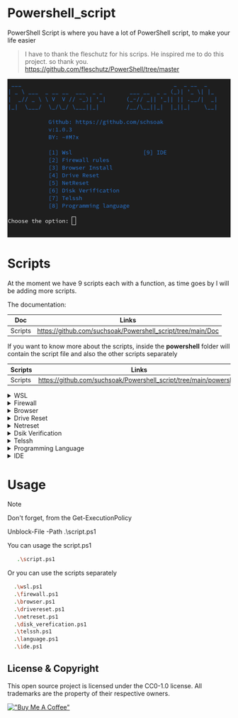 # Powershell_script

PowerShell Script is where you have a lot of PowerShell script, to make your life easier

> I have to thank the fleschutz for his scrips. He inspired me to do this project. so thank you.
>  https://github.com/fleschutz/PowerShell/tree/master

<p align="center">
  <img src="https://github.com/suchsoak/Powershell_script/blob/main/Doc/images/powershell_script.png" alt="powershell.png">
</p>

# Scripts

At the moment we have 9 scripts each with a function, as time goes by I will be adding more scripts. 

The documentation:

| Doc |  Links |
| ------ | ------ |
|  Scripts | https://github.com/suchsoak/Powershell_script/tree/main/Doc    

If you want to know more about the scripts, inside the **powershell** folder will contain the script file and also the other scripts separately

| Scripts |  Links |
| ------ | ------ |
|  Scripts | https://github.com/suchsoak/Powershell_script/tree/main/powershell    

<details>
 
<summary>WSL</summary>

# WSL

This script will install wsl 2 on windows plus ubuntu, debian and etc...

```sh
         ___            _          _  _ 
        |_ _| _ _   ___| |_  __ _ | || |
         | | | ' \ (_-/|  _|/ _` || || |
        |___||_||_|/__/ \__|\__/_||_||_|
       
    [*] 1. Ubuntu                [*] 2. Debian
    [*] 3. Kali Linux            [*] 4. Arch Linux
    [*] 5. Opensuse              [*] 6. Oracle 
    [*] 7. Everything            [*] 8. No install
```

The documentation:

| Doc |  Links |
| ------ | ------ |
|  WSL | https://github.com/suchsoak/Powershell_script/blob/main/Doc/wsl.md  

</details>

<details>
 
<summary>Firewall</summary>

# Firewall

The firewall will place rules in your windows firewall

```sh
 ___  ___                           _  _ 
| __||_ _| _ _  ___  _ __ __  __ _ | || |
| _|  | | | '_|/ -_) \ V  V // _` || || |
|_|  |___||_|  \___|  \_/\_/ \__/_||_||_|

    Github: https://github.com/schsoak
    BY: ~#M?x
```

The documentation:

| Doc |  Links |
| ------ | ------ |
|  FIrewall | https://github.com/suchsoak/Powershell_script/blob/main/Doc/Firewall.md 

</details>

<details>
 
<summary>Browser</summary>

# Browser

```sh
___                                  
| _ ) _ _  ___  _ __ __  ___ ___  _ _ 
| _ \| '_|/ _ \ \ V  V /(_-// -_)| '_|
|___/|_|  \___/  \_/\_/ /__/\___||_|  
Github: https://github.com/schsoak
BY: ~#M?x
```

This script will install browsers like firefox, brave and chrome on your windows

```sh
    ___            _          _  _ 
   |_ _| _ _   ___| |_  __ _ | || |
    | | | ' \ (_-/|  _|/ _` || || |
   |___||_||_|/__/ \__|\__/_||_||_|  

    [*] 1. Brave   [*] 2. Firefox   [*] 5. All
    [*] 3. Chrome  [*] 4. Opera GX

```
The documentation:

| Doc |  Links |
| ------ | ------ |
|  Browser | https://github.com/suchsoak/Powershell_script/blob/main/Doc/Browser.md 

</details>

<details>
 
<summary>Drive Reset</summary>

# Drive Reset

```sh
 ___        _                      ___                _   
|   \  _ _ (_)__ __ ___  ___      | _ \ ___  ___ ___ | |_ 
| |) || '_|| |\ V // -_)(_-/      |   // -_)(_-// -_)|  _|
|___/ |_|  |_| \_/ \___|/__/      |_|_\\___|/__/\___| \__|
Github: https://github.com/schsoak
BY: ~#M?x

```

The drive reset will reset the computer's drives and also do a scan with the dism

The documentation:

| Doc |  Links |
| ------ | ------ |
|  Drive Reset | https://github.com/suchsoak/Powershell_script/blob/main/Doc/drivereset.md

</details>


<details>
 
<summary>Netreset</summary>

# Netreset

```sh
 _  _       _                       _   
| \| | ___ | |_  _ _  ___  ___ ___ | |_ 
| .  |/ -_)|  _|| '_|/ -_)(_-// -_)|  _|
|_|\_|\___| \__||_|  \___|/__/\___| \__|

Github: https://github.com/schsoak
BY: ~#M?x   

```

The script will reset TCP ports and other system network settings

The Documentation

| Doc |  Links |
| ------ | ------ |
|  Netreset |   https://github.com/suchsoak/Powershell_script/blob/main/Doc/netreset.md


</details>

<details>
 
<summary>Dsik Verification</summary>

# Disk Verification

Disk verification will scan for corrupted files such as the **sfc /scannow** command

```sh
___   _      _                         _   __  _            _    _            
|   \ (_) ___| |__      __ __ ___  _ _ (_) / _|(_) __  __ _ | |_ (_) ___  _ _  
| |) || |(_-/| / /      \ V // -_)| '_|| ||  _|| |/ _|/ _` ||  _|| |/ _ \| ' \ 
|___/ |_|/__/|_\_\       \_/ \___||_|  |_||_|  |_|\__|\__/_| \__||_|\___/|_||_|
Github: https://github.com/schsoak
BY: ~#M?x   

```

The Documentation

| Doc |  Links |
| ------ | ------ |
|  Disk Verification | https://github.com/suchsoak/Powershell_script/blob/main/Doc/disk%20verification.md   


</details>

<details>
 
<summary>Telssh</summary>

# Telssh

```sh
   |          |              |     
    __|   _ \  |   __|   __|  __ \  
    |     __/  | \__ \ \__ \  | | | 
   \__| \___| _| ____/ ____/ _| |_|                                        
    Github: https://github.com/schsoak
    BY: ~#M?x     
```

The script verifies that OpenSSH and Telnet are installed on the Windows system and performs the installation if necessary.

The Documentation

| Doc |  Links |
| ------ | ------ |
|  Telssh | https://github.com/suchsoak/Powershell_script/blob/main/Doc/Telssh.md

</details>

<details>
 
<summary>Programming Language</summary>

```sh

         _              __ _              __ _      
        | | __ _  _ _  / _` | _  _  __ _ / _` | ___ 
        | |/ _` || ' \ \__. || || |/ _` |\__. |/ -_)
        |_|\__/_||_||_||___/  \_._|\__/_||___/ \___|
        Github: https://github.com/schsoak
        Buy ME A Coffe: 
        BY: ~#M?x  

        [1] Python    [5] Swift
        [2] Ruby      [6] GO
        [3] GCC (C)   [7] Kotlin
        [4] Nodejs    [8] ALL

```

This scrips will install the programming languages of your choice such as python, ruby and etc..


The Documentation

| Doc |  Links |
| ------ | ------ |
| language | https://github.com/suchsoak/Powershell_script/blob/main/Doc/language.md

</details>

<details>
 
<summary>IDE</summary>

```sh

    ___  ___   ___ 
    |_ _||   \ | __|
     | | | |) || _| 
    |___||___/ |___|
    Buy ME A Coffe: https://www.buymeacoffee.com/m100047r
    Github: https://github.com/schsoak
    BY: ~#M?x

    [1] Visual Code Studio          [4] Atom                 [7] Notepadd++
    [2] PyCharm Community Edition   [5] Android Studio       [8] Rubymine
    [3] Sublime Text                [6] Arduino IDE          [9] ALL

```
This script will install the ide of your choice or all ides

| Doc |  Links |
| ------ | ------ |
| IDE | https://github.com/suchsoak/Powershell_script/blob/main/Doc/ide.md

</details>


# Usage

>[!NOTE]
>Don't forget, from the Get-ExecutionPolicy
>
>Unblock-File -Path .\script.ps1

You can usage the script.ps1

```sh
   .\script.ps1
```

Or you can use the scripts separately

```sh
  .\wsl.ps1
  .\firewall.ps1
  .\browser.ps1
  .\drivereset.ps1
  .\netreset.ps1
  .\disk_verefication.ps1
  .\telssh.ps1
  .\language.ps1
  .\ide.ps1
```

 License & Copyright
-----------------------
This open source project is licensed under the CC0-1.0 license. All trademarks are the property of their respective owners.

[!["Buy Me A Coffee"](https://www.buymeacoffee.com/assets/img/custom_images/orange_img.png)](https://www.buymeacoffee.com/m100047r)


